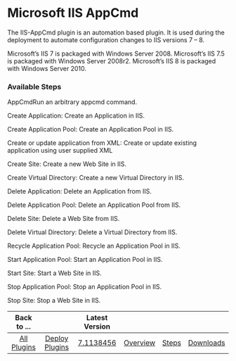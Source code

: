 
# Microsoft IIS AppCmd

The IIS-AppCmd plugin is an automation based plugin. It is used during the deployment to automate configuration changes to IIS versions 7 – 8.

Microsoft’s IIS 7 is packaged with Windows Server 2008. Microsoft’s IIS 7.5 is packaged with Windows Server 2008r2. Microsoft’s IIS 8 is packaged with Windows Server 2010.


### Available Steps

AppCmdRun an arbitrary appcmd command.

Create Application: Create an Application in IIS.

Create Application Pool: Create an Application Pool in IIS.

Create or update application from XML: Create or update existing application using user supplied XML

Create Site: Create a new Web Site in IIS.

Create Virtual Directory: Create a new Virtual Directory in IIS.

Delete Application: Delete an Application from IIS.

Delete Application Pool: Delete an Application Pool from IIS.

Delete Site: Delete a Web Site from IIS.

Delete Virtual Directory: Delete a Virtual Directory from IIS.

Recycle Application Pool: Recycle an Application Pool in IIS.

Start Application Pool: Start an Application Pool in IIS.

Start Site: Start a Web Site in IIS.

Stop Application Pool: Stop an Application Pool in IIS.

Stop Site: Stop a Web Site in IIS.



|Back to ...||Latest Version||||
| :---: | :---: | :---: | :---: | :---: | :---: |
|[All Plugins](../../index.md)|[Deploy Plugins](../README.md)|[7.1138456](https://raw.githubusercontent.com/UrbanCode/IBM-UCD-PLUGINS/main/files/IIS-AppCmd/ucd-IIS-AppCmd-7.1138456.zip)|[Overview](overview.md)|[Steps](steps.md)|[Downloads](downloads.md)|
